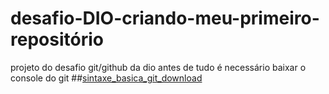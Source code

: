 # desafio-DIO-criando-meu-primeiro-repositório
projeto do desafio git/github da dio
antes de tudo é necessário baixar o console do git
##[sintaxe_basica_git_download](https://git-scm.com/downloads)
